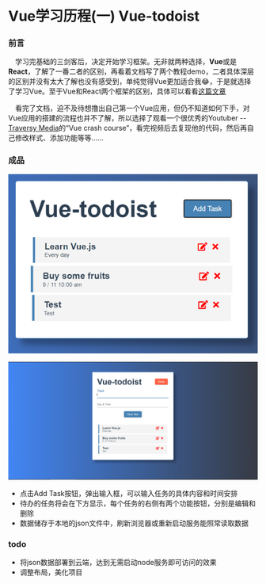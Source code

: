 # Vue学习历程(一) Vue-todoist


### 前言

&ensp;&ensp;学习完基础的三剑客后，决定开始学习框架。无非就两种选择，**Vue**或是**React**，了解了一番二者的区别，再看着文档写了两个教程demo，二者具体深层的区别并没有太大了解也没有感受到，单纯觉得Vue更加适合我:joy:，于是就选择了学习Vue。至于Vue和React两个框架的区别，具体可以看看[这篇文章](https://zhuanlan.zhihu.com/p/100228073)

&ensp;&ensp;看完了文档，迫不及待想撸出自己第一个Vue应用，但仍不知道如何下手，对Vue应用的搭建的流程也并不了解，所以选择了观看一个很优秀的Youtuber -- [Traversy Media](https://www.youtube.com/c/TraversyMedia)的“Vue crash course”，看完视频后去复现他的代码，然后再自己修改样式、添加功能等等......

### 成品

![image-20210911093838040](/images/Vue-todoist/image-20210911093838040.png)

![image-20210911093755566](/images/Vue-todoist/image-20210911093755566.png)



- 点击Add Task按钮，弹出输入框，可以输入任务的具体内容和时间安排
- 待办的任务将会在下方显示，每个任务的右侧有两个功能按钮，分别是编辑和删除
- 数据储存于本地的json文件中，刷新浏览器或重新启动服务能照常读取数据

### todo

- 将json数据部署到云端，达到无需启动node服务即可访问的效果
- 调整布局，美化项目

